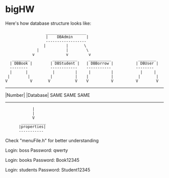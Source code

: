 # bigHW

  Here's how database structure looks like:
 
                      __________________
                      |    DBAdmin      |
                      ------------------
                     |         |       \
                  |            |        \
                v              v         v
       ________          ___________     __________            ________
      | DBBook |        | DBStudent |   | DBBorrow |          | DBUser |
      --------          ------------    -----------           --------
      |      |           |         |     |         |            |     |
     |        |         |          |    |          |           |       |
    V          V       V           V    V          V          V        V
   _______  ________
  |Number| |Database|      SAME            SAME                SAME
  -------- ----------
                |
                |
                V
           ___________
          |properties|
          -----------

Check "menuFile.h" for better understanding



Login: boss
Password: qwerty

Login: books
Password: Book12345

Login: students
Password: Student12345
